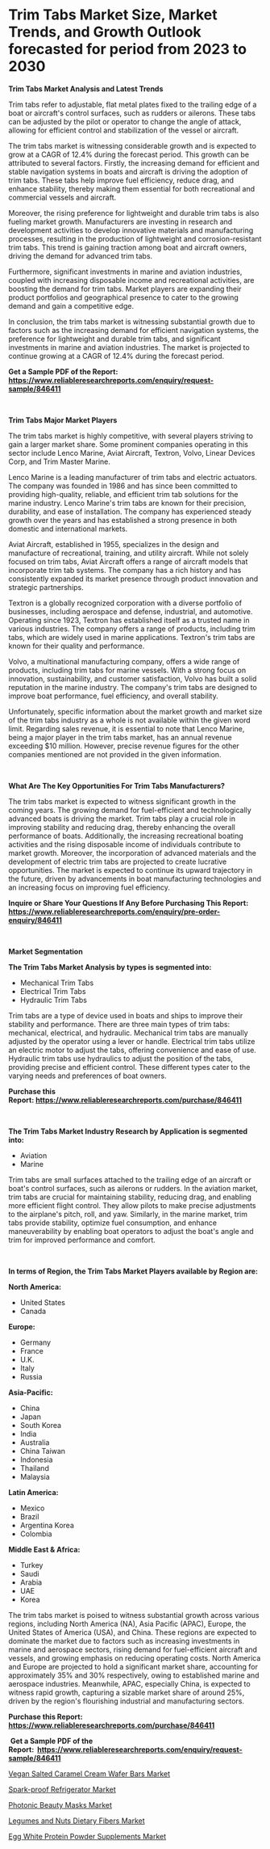 <p><h1>Trim Tabs Market Size, Market Trends, and Growth Outlook forecasted for period from 2023 to 2030</h1></p><p><strong>Trim Tabs Market Analysis and Latest Trends</strong></p>
<p><p>Trim tabs refer to adjustable, flat metal plates fixed to the trailing edge of a boat or aircraft's control surfaces, such as rudders or ailerons. These tabs can be adjusted by the pilot or operator to change the angle of attack, allowing for efficient control and stabilization of the vessel or aircraft.</p><p>The trim tabs market is witnessing considerable growth and is expected to grow at a CAGR of 12.4% during the forecast period. This growth can be attributed to several factors. Firstly, the increasing demand for efficient and stable navigation systems in boats and aircraft is driving the adoption of trim tabs. These tabs help improve fuel efficiency, reduce drag, and enhance stability, thereby making them essential for both recreational and commercial vessels and aircraft.</p><p>Moreover, the rising preference for lightweight and durable trim tabs is also fueling market growth. Manufacturers are investing in research and development activities to develop innovative materials and manufacturing processes, resulting in the production of lightweight and corrosion-resistant trim tabs. This trend is gaining traction among boat and aircraft owners, driving the demand for advanced trim tabs.</p><p>Furthermore, significant investments in marine and aviation industries, coupled with increasing disposable income and recreational activities, are boosting the demand for trim tabs. Market players are expanding their product portfolios and geographical presence to cater to the growing demand and gain a competitive edge.</p><p>In conclusion, the trim tabs market is witnessing substantial growth due to factors such as the increasing demand for efficient navigation systems, the preference for lightweight and durable trim tabs, and significant investments in marine and aviation industries. The market is projected to continue growing at a CAGR of 12.4% during the forecast period.</p></p>
<p><strong>Get a Sample PDF of the Report:&nbsp; <a href="https://www.reliableresearchreports.com/enquiry/request-sample/846411">https://www.reliableresearchreports.com/enquiry/request-sample/846411</a></strong></p>
<p>&nbsp;</p>
<p><strong>Trim Tabs Major Market Players</strong></p>
<p><p>The trim tabs market is highly competitive, with several players striving to gain a larger market share. Some prominent companies operating in this sector include Lenco Marine, Aviat Aircraft, Textron, Volvo, Linear Devices Corp, and Trim Master Marine. </p><p>Lenco Marine is a leading manufacturer of trim tabs and electric actuators. The company was founded in 1986 and has since been committed to providing high-quality, reliable, and efficient trim tab solutions for the marine industry. Lenco Marine's trim tabs are known for their precision, durability, and ease of installation. The company has experienced steady growth over the years and has established a strong presence in both domestic and international markets.</p><p>Aviat Aircraft, established in 1955, specializes in the design and manufacture of recreational, training, and utility aircraft. While not solely focused on trim tabs, Aviat Aircraft offers a range of aircraft models that incorporate trim tab systems. The company has a rich history and has consistently expanded its market presence through product innovation and strategic partnerships.</p><p>Textron is a globally recognized corporation with a diverse portfolio of businesses, including aerospace and defense, industrial, and automotive. Operating since 1923, Textron has established itself as a trusted name in various industries. The company offers a range of products, including trim tabs, which are widely used in marine applications. Textron's trim tabs are known for their quality and performance.</p><p>Volvo, a multinational manufacturing company, offers a wide range of products, including trim tabs for marine vessels. With a strong focus on innovation, sustainability, and customer satisfaction, Volvo has built a solid reputation in the marine industry. The company's trim tabs are designed to improve boat performance, fuel efficiency, and overall stability.</p><p>Unfortunately, specific information about the market growth and market size of the trim tabs industry as a whole is not available within the given word limit. Regarding sales revenue, it is essential to note that Lenco Marine, being a major player in the trim tabs market, has an annual revenue exceeding $10 million. However, precise revenue figures for the other companies mentioned are not provided in the given information.</p></p>
<p>&nbsp;</p>
<p><strong>What Are The Key Opportunities For Trim Tabs Manufacturers?</strong></p>
<p><p>The trim tabs market is expected to witness significant growth in the coming years. The growing demand for fuel-efficient and technologically advanced boats is driving the market. Trim tabs play a crucial role in improving stability and reducing drag, thereby enhancing the overall performance of boats. Additionally, the increasing recreational boating activities and the rising disposable income of individuals contribute to market growth. Moreover, the incorporation of advanced materials and the development of electric trim tabs are projected to create lucrative opportunities. The market is expected to continue its upward trajectory in the future, driven by advancements in boat manufacturing technologies and an increasing focus on improving fuel efficiency.</p></p>
<p><strong>Inquire or Share Your Questions If Any Before Purchasing This Report: <a href="https://www.reliableresearchreports.com/enquiry/pre-order-enquiry/846411">https://www.reliableresearchreports.com/enquiry/pre-order-enquiry/846411</a></strong></p>
<p>&nbsp;</p>
<p><strong>Market Segmentation</strong></p>
<p><strong>The Trim Tabs Market Analysis by types is segmented into:</strong></p>
<p><ul><li>Mechanical Trim Tabs</li><li>Electrical Trim Tabs</li><li>Hydraulic Trim Tabs</li></ul></p>
<p><p>Trim tabs are a type of device used in boats and ships to improve their stability and performance. There are three main types of trim tabs: mechanical, electrical, and hydraulic. Mechanical trim tabs are manually adjusted by the operator using a lever or handle. Electrical trim tabs utilize an electric motor to adjust the tabs, offering convenience and ease of use. Hydraulic trim tabs use hydraulics to adjust the position of the tabs, providing precise and efficient control. These different types cater to the varying needs and preferences of boat owners.</p></p>
<p><strong>Purchase this Report:&nbsp;<a href="https://www.reliableresearchreports.com/purchase/846411">https://www.reliableresearchreports.com/purchase/846411</a></strong></p>
<p>&nbsp;</p>
<p><strong>The Trim Tabs Market Industry Research by Application is segmented into:</strong></p>
<p><ul><li>Aviation</li><li>Marine</li></ul></p>
<p><p>Trim tabs are small surfaces attached to the trailing edge of an aircraft or boat's control surfaces, such as ailerons or rudders. In the aviation market, trim tabs are crucial for maintaining stability, reducing drag, and enabling more efficient flight control. They allow pilots to make precise adjustments to the airplane's pitch, roll, and yaw. Similarly, in the marine market, trim tabs provide stability, optimize fuel consumption, and enhance maneuverability by enabling boat operators to adjust the boat's angle and trim for improved performance and comfort.</p></p>
<p>&nbsp;</p>
<p><strong>In terms of Region, the Trim Tabs Market Players available by Region are:</strong></p>
<p>
    <p> <strong> North America: </strong>
        <ul>
            <li>United States</li>
            <li>Canada</li>
        </ul>
        </p> 
    <p> <strong> Europe: </strong>
        <ul>
            <li>Germany</li>
            <li>France</li>
            <li>U.K.</li>
            <li>Italy</li>
            <li>Russia</li>
        </ul>
        </p> 
    <p> <strong> Asia-Pacific: </strong>
        <ul>
            <li>China</li>
            <li>Japan</li>
            <li>South Korea</li>
            <li>India</li>
            <li>Australia</li>
            <li>China Taiwan</li>
            <li>Indonesia</li>
            <li>Thailand</li>
            <li>Malaysia</li>
        </ul>
        </p> 
    <p> <strong> Latin America: </strong>
        <ul>
            <li>Mexico</li>
            <li>Brazil</li>
            <li>Argentina Korea</li>
            <li>Colombia</li>
        </ul>
        </p> 
    <p> <strong> Middle East & Africa: </strong>
        <ul>
            <li>Turkey</li>
            <li>Saudi</li>
            <li>Arabia</li>
            <li>UAE</li>
            <li>Korea</li>
        </ul>
    </p>
    </p>
<p><p>The trim tabs market is poised to witness substantial growth across various regions, including North America (NA), Asia Pacific (APAC), Europe, the United States of America (USA), and China. These regions are expected to dominate the market due to factors such as increasing investments in marine and aerospace sectors, rising demand for fuel-efficient aircraft and vessels, and growing emphasis on reducing operating costs. North America and Europe are projected to hold a significant market share, accounting for approximately 35% and 30% respectively, owing to established marine and aerospace industries. Meanwhile, APAC, especially China, is expected to witness rapid growth, capturing a sizable market share of around 25%, driven by the region's flourishing industrial and manufacturing sectors.</p></p>
<p><strong>Purchase this Report: <a href="https://www.reliableresearchreports.com/purchase/846411">https://www.reliableresearchreports.com/purchase/846411</a></strong></p>
<p>&nbsp;<strong>Get a Sample PDF of the Report:&nbsp;&nbsp;<a href="https://www.reliableresearchreports.com/enquiry/request-sample/846411">https://www.reliableresearchreports.com/enquiry/request-sample/846411</a></strong></p>
<p><strong></strong></p>
<p><p><a href="https://medium.com/@avaalsop666/vegan-salted-caramel-cream-wafer-bars-market-outlook-industry-overview-and-forecast-2023-to-2030-2d0b12f8321b">Vegan Salted Caramel Cream Wafer Bars Market</a></p><p><a href="https://medium.com/@zolajenkins1966/spark-proof-refrigerator-market-share-evolution-and-market-growth-trends-2023-2030-0c4c997041da">Spark-proof Refrigerator Market</a></p><p><a href="https://medium.com/@caylawisoky8698/photonic-beauty-masks-market-size-and-market-trends-complete-industry-overview-2023-to-2030-83855c431878">Photonic Beauty Masks Market</a></p><p><a href="https://medium.com/@twiladurgan/legumes-and-nuts-dietary-fibers-market-insights-into-market-cagr-market-trends-and-growth-ab99d71a6b8f">Legumes and Nuts Dietary Fibers Market</a></p><p><a href="https://medium.com/@linabernier/egg-white-protein-powder-supplements-market-size-cagr-trends-2024-2030-91c2b77cfc45">Egg White Protein Powder Supplements Market</a></p></p>